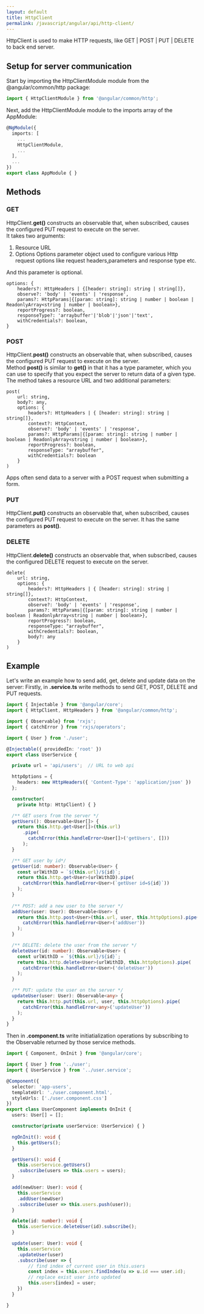 ```yaml
---
layout: default
title: HttpClient
permalink: /javascript/angular/api/http-client/
---
```


HttpClient is used to make HTTP requests, like GET | POST | PUT | DELETE to back end server.

## Setup for server communication
Start by importing the HttpClientModule module from the @angular/common/http package:
```typescript
import { HttpClientModule } from '@angular/common/http';
```
Next, add the HttpClientModule module to the imports array of the AppModule:
```typescript
@NgModule({
  imports: [
    ...
    HttpClientModule,
    ...
  ],
  ...
})
export class AppModule { }
```

## Methods
### GET
HttpClient.**get()** constructs an observable that, when subscribed, causes the configured PUT request to execute on the server.\
It takes two arguments:
1. Resource URL
2. Options
Options parameter object used to configure various Http request options like request headers,parameters and response type etc.

And this parameter is optional.
```
options: {
    headers?: HttpHeaders | {[header: string]: string | string[]},
    observe?: 'body' | 'events' | 'response',
    params?: HttpParams|{[param: string]: string | number | boolean | ReadonlyArray<string | number | boolean>},
    reportProgress?: boolean,
    responseType?: 'arraybuffer'|'blob'|'json'|'text',
    withCredentials?: boolean,
}
```
### POST
HttpClient.**post()** constructs an observable that, when subscribed, causes the configured PUT request to execute on the server.\
Method **post()** is similar to **get()** in that it has a type parameter, which you can use to specify that you expect the server to return data of a given type. The method takes a resource URL and two additional parameters:

```
post(
    url: string,
    body?: any,
    options: {
        headers?: HttpHeaders | { [header: string]: string | string[]},
        context?: HttpContext,
        observe?: 'body' | 'events' | 'response',
        params?: HttpParams|{[param: string]: string | number | boolean | ReadonlyArray<string | number | boolean>},
        reportProgress?: boolean,
        responseType: "arraybuffer",
        withCredentials?: boolean
    }
)
```
Apps often send data to a server with a POST request when submitting a form.

### PUT
HttpClient.**put()** constructs an observable that, when subscribed, causes the configured PUT request to execute on the server. It has the same parameters as **post()**. 
### DELETE
HttpClient.**delete()** constructs an observable that, when subscribed, causes the configured DELETE request to execute on the server.
```
delete(
    url: string,
    options: {
        headers?: HttpHeaders | { [header: string]: string | string[]},
        context?: HttpContext,
        observe?: 'body' | 'events' | 'response',
        params?: HttpParams|{[param: string]: string | number | boolean | ReadonlyArray<string | number | boolean>},
        reportProgress?: boolean,
        responseType: "arraybuffer",
        withCredentials?: boolean,
        body?: any
    }
)
```
## Example
Let's write an example how to send add, get, delete and update data on the server: 
Firstly, in **.service.ts** write methods to send GET, POST, DELETE and PUT requests.
```typescript
import { Injectable } from '@angular/core';
import { HttpClient, HttpHeaders } from '@angular/common/http';

import { Observable} from 'rxjs';
import { catchError } from 'rxjs/operators';

import { User } from './user';

@Injectable({ providedIn: 'root' })
export class UserService {

  private url = 'api/users';  // URL to web api

  httpOptions = {
    headers: new HttpHeaders({ 'Content-Type': 'application/json' })
  };

  constructor(
    private http: HttpClient) { }

  /** GET users from the server */
  getUsers(): Observable<User[]> {
    return this.http.get<User[]>(this.url)
      .pipe(
        catchError(this.handleError<User[]>('getUsers', []))
      );
  }

  /** GET user by id*/
  getUser(id: number): Observable<User> {
    const urlWithID = `${this.url}/${id}`;
    return this.http.get<User>(urlWithID).pipe(
      catchError(this.handleError<User>(`getUser id=${id}`))
    );
  }
  
  /** POST: add a new user to the server */
  addUser(user: User): Observable<User> {
    return this.http.post<User>(this.url, user, this.httpOptions).pipe(
      catchError(this.handleError<User>('addUser'))
    );
  }

  /** DELETE: delete the user from the server */
  deleteUser(id: number): Observable<User> {
    const urlWithID = `${this.url}/${id}`;
    return this.http.delete<User>(urlWithID, this.httpOptions).pipe(
      catchError(this.handleError<User>('deleteUser'))
    );
  }

  /** PUT: update the user on the server */
  updateUser(user: User): Observable<any> {
    return this.http.put(this.url, user, this.httpOptions).pipe(
      catchError(this.handleError<any>('updateUser'))
    );
  }
}
```
Then in **.component.ts** write initiatialization operations by subscribing to the Observable returned by those service methods.

```typescript
import { Component, OnInit } from '@angular/core';

import { User } from '../user';
import { UserService } from '../user.service';

@Component({
  selector: 'app-users',
  templateUrl: './user.component.html',
  styleUrls: ['./user.component.css']
})
export class UserComponent implements OnInit {
  users: User[] = [];

  constructor(private userService: UserService) { }

  ngOnInit(): void {
    this.getUsers();
  }

  getUsers(): void {
    this.userService.getUsers()
    .subscribe(users => this.users = users);
  }

  add(newUser: User): void {
    this.userService
    .addUser(newUser)
    .subscribe(user => this.users.push(user));
  }

  delete(id: number): void {
    this.userService.deleteUser(id).subscribe();
  }

  update(user: User): void {
    this.userService
    .updateUser(user)
    .subscribe(user => {
        // find index of current user in this.users
        const index = this.users.findIndex(u => u.id === user.id);
        // replace exist user into updated
        this.users[index] = user;
    })
  }

}
